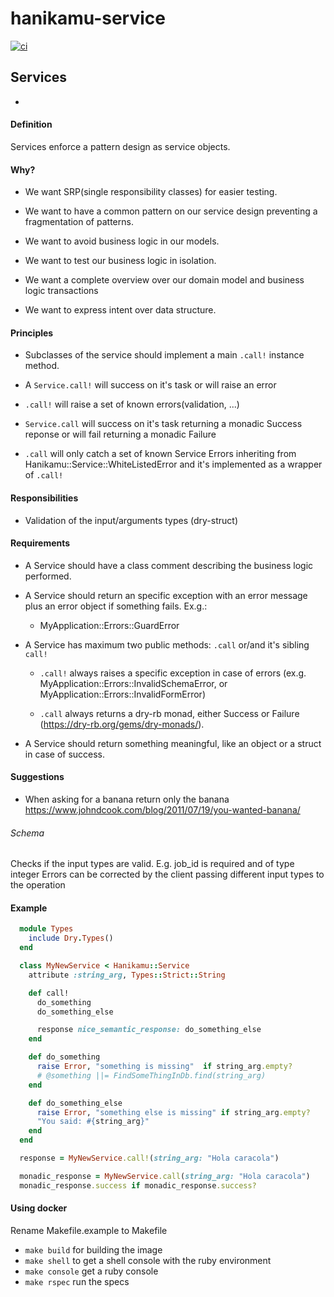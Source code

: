 # hanikamu-service

[![ci](https://github.com/Hanikamu/hanikamu-service/actions/workflows/ci.yml/badge.svg)](https://github.com/Hanikamu/hanikamu-service/actions/workflows/ci.yml)

## Services

-

#### Definition
Services enforce a pattern design as service objects.

#### Why?
- We want SRP(single responsibility classes) for easier testing.

- We want to have a common pattern on our service design preventing a fragmentation of patterns.

- We want to avoid business logic in our models.

- We want to test our business logic in isolation.

- We want a complete overview over our domain model and business logic transactions

- We want to express intent over data structure.


#### Principles

- Subclasses of the service should implement a main `.call!` instance method.

- A `Service.call!` will success on it's task or will raise an error

- `.call!` will raise a set of known errors(validation, ...)

- `Service.call` will success on it's task returning a monadic Success reponse or will fail returning a monadic Failure

- `.call` will only catch a set of known Service Errors inheriting from Hanikamu::Service::WhiteListedError and it's implemented as a wrapper of `.call!`


#### Responsibilities

- Validation of the input/arguments types (dry-struct)


#### Requirements

- A Service should have a class comment describing the business logic performed.

- A Service should return an specific exception with an error message plus an error object if something fails. Ex.g.:
  - MyApplication::Errors::GuardError

- A Service has maximum two public methods: `.call` or/and it's sibling `call!`
  - `.call!` always raises a specific exception in case of errors (ex.g. MyApplication::Errors::InvalidSchemaError, or MyApplication::Errors::InvalidFormError)

  - `.call` always returns a dry-rb monad, either Success or Failure (https://dry-rb.org/gems/dry-monads/).

- A Service should return something meaningful, like an object or a struct in case of success.

#### Suggestions
  
  - When asking for a banana return only the banana
    https://www.johndcook.com/blog/2011/07/19/you-wanted-banana/ 

###### Schema
Checks if the input types are valid.
E.g. job_id is required and of type integer
Errors can be corrected by the client passing different input types to the operation

#### Example


```ruby
  module Types
    include Dry.Types()
  end

  class MyNewService < Hanikamu::Service
    attribute :string_arg, Types::Strict::String

    def call!
      do_something
      do_something_else

      response nice_semantic_response: do_something_else
    end

    def do_something
      raise Error, "something is missing"  if string_arg.empty?
      # @something ||= FindSomeThingInDb.find(string_arg)
    end

    def do_something_else
      raise Error, "something else is missing" if string_arg.empty?
      "You said: #{string_arg}"
    end
  end

  response = MyNewService.call!(string_arg: "Hola caracola")

  monadic_response = MyNewService.call(string_arg: "Hola caracola")
  monadic_response.success if monadic_response.success?
```

#### Using docker

  Rename Makefile.example to Makefile
  - `make build` for building the image
  - `make shell` to get a shell console with the ruby environment
  - `make console` get a ruby console
  - `make rspec` run the specs


  
